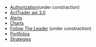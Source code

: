 - [Authorization](auth/)(under constraction)
- [ActTrader api 3.0](acttrader-api/)
- [Alerts](alerts/)
- [Charts](charts/)
- [Follow The Leader](ftl/) (under constraction)
- [Portfolios](portfolios/)
- [Strategies](strategies/) 
